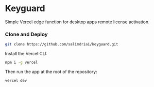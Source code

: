 # Keyguard

Simple Vercel edge function for desktop apps remote license activation.

### Clone and Deploy

```bash
git clone https://github.com/salimdriai/keyguard.git
```

Install the Vercel CLI:

```bash
npm i -g vercel
```

Then run the app at the root of the repository:

```bash
vercel dev
```


